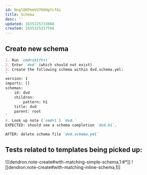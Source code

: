 ```yaml
---
id: NnglQKPmmVU766HgYcfAi
title: Schema
desc: ''
updated: 1635325733868
created: 1635325317566
---
```


## Create new schema
```md
1. Run `cmd+shift+l` 
2. Enter `dvd` (which should not exist)
3. Create the following schema within dvd.schema.yml:
`
version: 1
imports: []
schemas:
  - id: dvd
    children: 
      - pattern: h1
    title: dvd
    parent: root
`
4. Look up note (`cmd+l`) `dvd.` 
EXPECTED: should see a schema completion `dvd.h1`.

AFTER: delete schema file `dvd.schema.yml`
```

## Tests related to templates being picked up:
![[dendron.note-create#with-matching-simple-schema,1:#*]]
![[dendron.note-create#with-matching-inline-schema,1]]